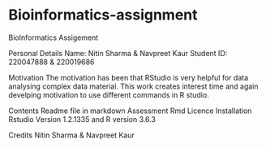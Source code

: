 # Bioinformatics-assignment
BioInformatics Assigement

Personal Details
Name: Nitin Sharma & Navpreet Kaur
Student ID: 220047888 & 220019686

Motivation
The motivation has been that RStudio is very helpful for data analysing complex data material. This work creates interest time and again develping motivation to use different commands in R studio. 


Contents
Readme file in markdown
Assessment Rmd
Licence
Installation
Rstudio Version 1.2.1335 and R version 3.6.3

Credits
Nitin Sharma & Navpreet Kaur


